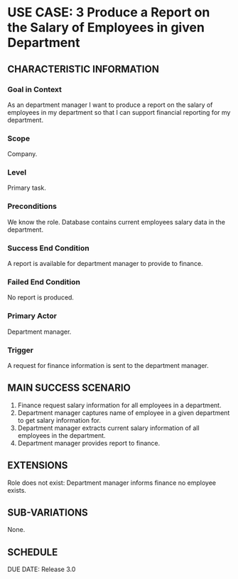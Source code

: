 # USE CASE: 3 Produce a Report on the Salary of Employees in given Department
## CHARACTERISTIC INFORMATION
### Goal in Context
As an department manager I want to produce a report on the salary of employees in my department so that I can support financial reporting for my department.

### Scope
Company.

### Level
Primary task.

### Preconditions
We know the role. Database contains current employees salary data in the department.

### Success End Condition
A report is available for department manager to provide to finance.

### Failed End Condition
No report is produced.

### Primary Actor
Department manager.

### Trigger
A request for finance information is sent to the department manager.

## MAIN SUCCESS SCENARIO
1. Finance request salary information for all employees in a department.
2. Department manager captures name of employee in a given department to get salary information for.
3. Department manager extracts current salary information of all employees in the department.
4. Department manager provides report to finance.

## EXTENSIONS
Role does not exist:
Department manager informs finance no employee exists.

## SUB-VARIATIONS
None.

## SCHEDULE
DUE DATE: Release 3.0
